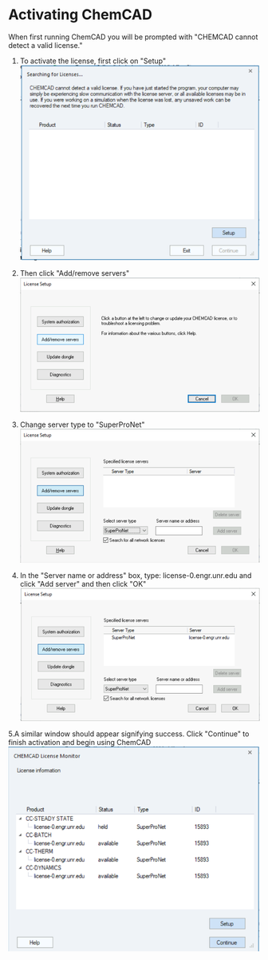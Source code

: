 # Activating ChemCAD

When first running ChemCAD you will be prompted with "CHEMCAD cannot detect a valid license."

1. To activate the license, first click on "Setup"
![Step 1](/guides/remote/assets/images/chemcad-1.png)

2. Then click "Add/remove servers"
![Step 2](/guides/remote/assets/images/chemcad-2.png)

3. Change server type to "SuperProNet"
![Step 3](/guides/remote/assets/images/chemcad-3.png)

4. In the "Server name or address" box, type: license-0.engr.unr.edu and click "Add server" and then click "OK"
![Step 4](/guides/remote/assets/images/chemcad-4.png)

5.A similar window should appear signifying success. Click "Continue" to finish activation and begin using ChemCAD
![Step 5](/guides/remote/assets/images/chemcad-5.png)
